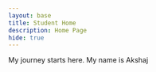 ```yaml
---
layout: base
title: Student Home 
description: Home Page
hide: true
---
```


My journey starts here.
My name is Akshaj